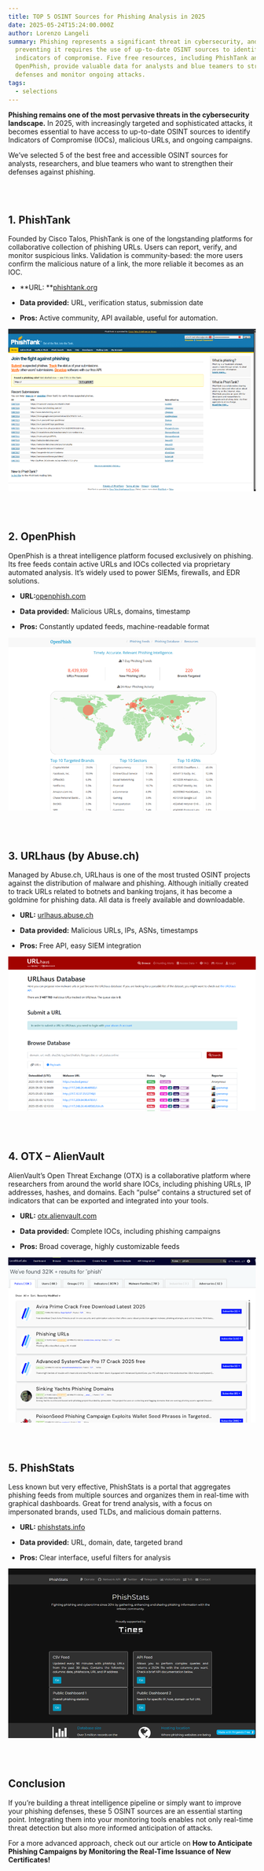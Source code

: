 ```yaml
---
title: TOP 5 OSINT Sources for Phishing Analysis in 2025
date: 2025-05-24T15:24:00.000Z
author: Lorenzo Langeli
summary: Phishing represents a significant threat in cybersecurity, and
  preventing it requires the use of up-to-date OSINT sources to identify new
  indicators of compromise. Five free resources, including PhishTank and
  OpenPhish, provide valuable data for analysts and blue teamers to strengthen
  defenses and monitor ongoing attacks.
tags:
  - selections
---
```

**Phishing remains one of the most pervasive threats in the cybersecurity landscape.**
In 2025, with increasingly targeted and sophisticated attacks, it becomes essential to have access to up-to-date OSINT sources to identify Indicators of Compromise (IOCs), malicious URLs, and ongoing campaigns.

We’ve selected 5 of the best free and accessible OSINT sources for analysts, researchers, and blue teamers who want to strengthen their defenses against phishing.

<br />
<br />


## 1. **PhishTank**

Founded by Cisco Talos, PhishTank is one of the longstanding platforms for collaborative collection of phishing URLs. Users can report, verify, and monitor suspicious links. Validation is community-based: the more users confirm the malicious nature of a link, the more reliable it becomes as an IOC.

* **URL: **[phishtank.org](https://phishtank.org/)


* **Data provided:** URL, verification status, submission date
* **Pros:** Active community, API available, useful for automation.

![PhishTank Homepage](/static/img/phish1.png "PhishTank Homepage")

<br />
<br />

## 2. **OpenPhish**

OpenPhish is a threat intelligence platform focused exclusively on phishing. Its free feeds contain active URLs and IOCs collected via proprietary automated analysis. It’s widely used to power SIEMs, firewalls, and EDR solutions.

* **URL:**[openphish.com](https://openphish.com/)


* **Data provided:** Malicious URLs, domains, timestamp
* **Pros:** Constantly updated feeds, machine-readable format

![OpenPhish Homepage](/static/img/phish2.png "OpenPhish Homepage")

<br />
<br />

## 3. **URLhaus (by Abuse.ch)**

Managed by Abuse.ch, URLhaus is one of the most trusted OSINT projects against the distribution of malware and phishing. Although initially created to track URLs related to botnets and banking trojans, it has become a goldmine for phishing data. All data is freely available and downloadable.

* **URL:** [urlhaus.abuse.ch](https://urlhaus.abuse.ch/)


* **Data provided:** Malicious URLs, IPs, ASNs, timestamps
* **Pros:** Free API, easy SIEM integration

![URLhaus Homepage](/static/img/phish3.png "URLhaus Homepage")

<br />
<br />

## 4. **OTX – AlienVault**

AlienVault’s Open Threat Exchange (OTX) is a collaborative platform where researchers from around the world share IOCs, including phishing URLs, IP addresses, hashes, and domains. Each “pulse” contains a structured set of indicators that can be exported and integrated into your tools.

* **URL:** [otx.alienvault.com](https://otx.alienvault.com/)


* **Data provided:** Complete IOCs, including phishing campaigns
* **Pros:** Broad coverage, highly customizable feeds

![OTX-AlienVault Homepage](/static/img/phish4.png "OTX-AlienVault Homepage")

<br />
<br />

## 5. **PhishStats**

Less known but very effective, PhishStats is a portal that aggregates phishing feeds from multiple sources and organizes them in real-time with graphical dashboards. Great for trend analysis, with a focus on impersonated brands, used TLDs, and malicious domain patterns.

* **URL:** [phishstats.info](https://phishstats.info/)


* **Data provided:** URL, domain, date, targeted brand
* **Pros:** Clear interface, useful filters for analysis

![PhishStats Homepage](/static/img/pish5.png "PhishStats Homepage")

<br />
<br />

## Conclusion

If you’re building a threat intelligence pipeline or simply want to improve your phishing defenses, these 5 OSINT sources are an essential starting point. Integrating them into your monitoring tools enables not only real-time threat detection but also more informed anticipation of attacks.

For a more advanced approach, check out our article on **How to Anticipate Phishing Campaigns by Monitoring the Real-Time Issuance of New Certificates!**
